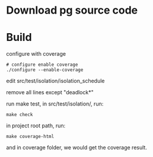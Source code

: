 # Download pg source code
# Build
  
configure with coverage

    # configure enable coverage
    ./configure --enable-coverage
  
edit src/test/isolation/isolation_schedule

remove all lines except "deadlock*"

run make test, in src/test/isolation/, run:

    make check

in project root path, run:

    make coverage-html

and in coverage folder, we would get the coverage result.
